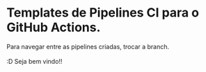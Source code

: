 <h1>Templates de Pipelines CI para o GitHub Actions. </h1>

Para navegar entre as pipelines criadas, trocar a branch. <br><br>
:D Seja bem vindo!!
